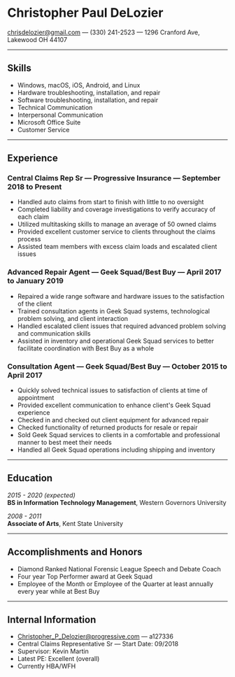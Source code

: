 

# Christopher Paul DeLozier

<chrisdelozier@gmail.com> &mdash; (330) 241-2523 &mdash; 1296 Cranford Ave, Lakewood OH 44107

---

## Skills

 * Windows, macOS, iOS, Android, and Linux
 * Hardware troubleshooting, installation, and repair
 * Software troubleshooting, installation, and repair
 * Technical Communication
 * Interpersonal Communication
 * Microsoft Office Suite
 * Customer Service  

---
## Experience

### **Central Claims Rep Sr** &mdash; Progressive Insurance &mdash; September 2018 to Present

* Handled auto claims from start to finish with little to no oversight
* Completed liability and coverage investigations to verify accuracy of each claim
* Utilized multitasking skills to manage an average of 50 owned claims
* Provided excellent customer service to clients throughout the claims process
* Assisted team members with excess claim loads and escalated client issues

### **Advanced Repair Agent** &mdash; Geek Squad/Best Buy &mdash; April 2017 to January 2019

* Repaired a wide range software and hardware issues to the satisfaction of the client
* Trained consultation agents in Geek Squad systems, technological problem solving, and client interaction
* Handled escalated client issues that required advanced problem solving and communication skills
* Assisted in inventory and operational Geek Squad services to better facilitate coordination with Best Buy as a whole

### **Consultation Agent** &mdash; Geek Squad/Best Buy &mdash; October 2015 to April 2017

* Quickly solved technical issues to satisfaction of clients at time of appointment
* Provided excellent communication to enhance client's Geek Squad experience
* Checked in and checked out client equipment for advanced repair
* Checked functionality of returned products for resale or repair
* Sold Geek Squad services to clients in a comfortable and professional manner to best meet their needs
* Handled all Geek Squad operations including shipping and inventory

---

## Education
*2015 - 2020 (expected)*   
**BS in Information Technology Management**, Western Governors University  
  
*2008 - 2011*  
**Associate of Arts**, Kent State University

---

## Accomplishments and Honors

* Diamond Ranked National Forensic League Speech and Debate Coach
* Four year Top Performer award at Geek Squad
* Employee of the Month or Employee of the Quarter at least annually every year while at Best Buy

---

## Internal Information

* Christopher_P_Delozier@progressive.com &mdash; a127336
* Central Claims Representative Sr &mdash; Start Date: 09/2018
* Supervisor: Kevin Martin
* Latest PE: Excellent (overall)
* Currently HBA/WFH